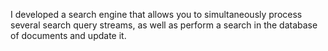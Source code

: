 I developed a search engine that allows you to simultaneously process several search query streams, as well as perform a search in the database of documents and update it.
